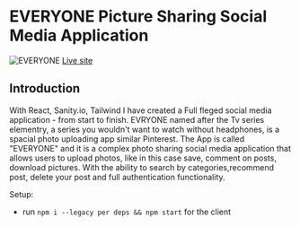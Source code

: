 # EVERYONE Picture Sharing Social Media Application

![EVERYONE](https://i.ibb.co/Y3BgVcM/Screenshot-5.png)
<a href="https://everyoneapp.netlify.app">Live site</a>

## Introduction
With React, Sanity.io, Tailwind I have created a Full fleged social media application - from start to finish. EVRYONE named after the Tv series elementry, a series you wouldn't want to watch without headphones, is a spacial photo uploading app similar Pinterest.
The App is called "EVERYONE" and it is a complex photo sharing social media application that allows users to upload photos, like in this case save, comment on posts, download pictures. With the ability to search by categories,recommend post, delete your post and full authentication functionality.



Setup:
- run ```npm i --legacy per deps && npm start``` for the client 
